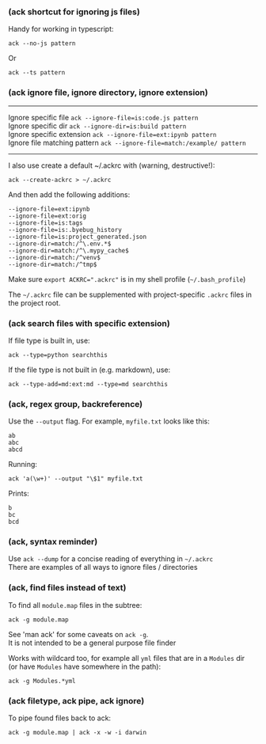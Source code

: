 <!-- 2023-06-11 -->  
### (ack shortcut for ignoring js files)  
Handy for working in typescript:  
  
    ack --no-js pattern  
  
Or  
      
    ack --ts pattern  
  
### (ack ignore file, ignore directory, ignore extension)  
----------------------------    -----------------------------------------  
Ignore specific file            `ack --ignore-file=is:code.js pattern`  
Ignore specific dir             `ack --ignore-dir=is:build pattern`  
Ignore specific extension       `ack --ignore-file=ext:ipynb pattern`  
Ignore file matching pattern    `ack --ignore-file=match:/example/ pattern`  
----------------------------    ------------------------------------------  
  
I also use create a default ~/.ackrc with (warning, destructive!):  
  
    ack --create-ackrc > ~/.ackrc  
  
And then add the following additions:   
  
    --ignore-file=ext:ipynb  
    --ignore-file=ext:orig  
    --ignore-file=is:tags  
    --ignore-file=is:.byebug_history  
    --ignore-file=is:project_generated.json  
    --ignore-dir=match:/^\.env.*$  
    --ignore-dir=match:/^\.mypy_cache$  
    --ignore-dir=match:/^venv$  
    --ignore-dir=match:/^tmp$  
  
Make sure `export ACKRC=".ackrc"` is in my shell profile (`~/.bash_profile`)  
  
The `~/.ackrc` file can be supplemented with project-specific `.ackrc` files in the project root.  
  
<!-- 2021-10-11 -->  
### (ack search files with specific extension)  
If file type is built in, use:  
  
    ack --type=python searchthis  
  
If the file type is not built in (e.g. markdown), use:  
  
    ack --type-add=md:ext:md --type=md searchthis  
  
<!-- 2018-09-20 -->  
### (ack, regex group, backreference)  
Use the `--output` flag. For example, `myfile.txt` looks like this:  
  
    ab  
    abc  
    abcd  
  
Running:  
  
    ack 'a(\w+)' --output "\$1" myfile.txt  
  
Prints:  
  
    b  
    bc  
    bcd  
  
<!-- 2019-08-23 -->  
### (ack, syntax reminder)   
Use `ack --dump` for a concise reading of everything in `~/.ackrc`  
There are examples of all ways to ignore files / directories  
  
<!-- 2020-07-11 -->  
### (ack, find files instead of text)  
To find all `module.map` files in the subtree:  
  
    ack -g module.map  
  
See 'man ack' for some caveats on `ack -g`.  
It is not intended to be a general purpose file finder  
  
Works with wildcard too, for example all `yml` files that are in a `Modules` dir  
(or have `Modules` have somewhere in the path):  
  
    ack -g Modules.*yml  
  
### (ack filetype, ack pipe, ack ignore)  
To pipe found files back to ack:  
  
    ack -g module.map | ack -x -w -i darwin  
